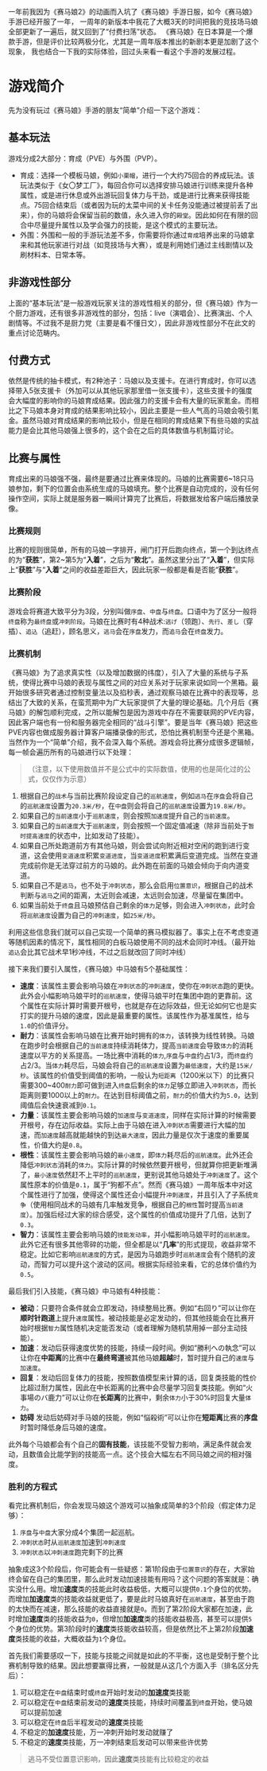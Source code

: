 一年前我因为《赛马娘2》的动画而入坑了《赛马娘》手游日服，如今《赛马娘》手游已经开服了一年，
一周年的新版本中我花了大概3天的时间把我的竞技场马娘全部更新了一遍后，就又回到了“付费扫荡”状态。
《赛马娘》在日本算是一个爆款手游，但是评价比较两极分化，尤其是一周年版本推出的新剧本更是加剧了这个现象，
我也结合一下我的实际体验，回过头来看一看这个手游的发展过程。

# 游戏简介
先为没有玩过《赛马娘》手游的朋友“简单”介绍一下这个游戏：

## 基本玩法
游戏分成2大部分：育成（PVE）与外围（PVP）。
* 育成：选择一个模板马娘，例如`小栗帽`，进行一个大约75回合的养成玩法。该玩法类似于《女〇梦工厂》，每回合你可以选择安排马娘进行训练来提升各种属性，或是进行休息或外出游玩回复体力与干劲，或是进行比赛来获得技能点。75回合结束后（或者因为玩的太菜中间的关卡任务没能通过被提前丢了出来），你的马娘将会保留当前的数值，永久进入你的`殿堂`。因此如何在有限的回合中尽量提升属性以及学会强力的技能，是这个模式的主要玩法。
* 外围：外围和一般的手游玩法差不多，你需要将你通过`育成`培养出来的马娘拿来和其他玩家进行对战（如竞技场与大赛），或是利用她们通过主线剧情以及刷材料本、日常本等。

## 非游戏性部分
上面的“基本玩法”是一般游戏玩家关注的游戏性相关的部分，但《赛马娘》作为一个厨力游戏，还有很多非游戏性的部分，包括：live（演唱会）、比赛演出、个人剧情等。不过我不是厨力党（主要是看不懂日文），因此非游戏性部分不在此文的重点讨论范畴内。

## 付费方式
依然是传统的抽卡模式，有2种池子：马娘以及支援卡。在进行育成时，你可以选择带入5张支援卡（外加可以从其他玩家那里借一张支援卡），这些支援卡的强度会大幅度的影响你的马娘育成结果。因此强力的支援卡会有大量的玩家氪金。而相比之下马娘本身对育成的结果影响比较小，因此主要是一些人气高的马娘会吸引氪金。虽然马娘对育成结果的影响比较小，但是在相同的育成结果下有些马娘的实战能力是会比其他马娘强上很多的，这个会在之后的具体数值与机制篇讨论。

## 比赛与属性
育成出来的马娘强不强，最终是要通过比赛来体现的。马娘的比赛需要6~18只马娘参加，剩下的位置会由系统生成的马娘填充。整个比赛是自动完成的，没有任何操作空间，实际上就是服务器一瞬间计算完了比赛后，将数据发给客户端后播放录像。

### 比赛规则
比赛的规则很简单，所有的马娘一字排开，闸门打开后跑向终点，第一个到达终点的为“**获胜**”，第2~第5为“**入着**”，之后为“**败北**”。虽然这里分出了“**入着**”，但实际上“**获胜**”与“**入着**”之间的收益差距巨大，因此玩家一般都是看是否能“**获胜**”。

### 比赛阶段
游戏会将赛道大致平分为3段，分别叫做`序盘`、`中盘`与`终盘`。口语中为了区分一般将`终盘`称为`最终盘`或`冲刺阶段`。马娘在比赛时有4种战术:`逃げ`（领跑）、`先行`、`差し`（穿插）、`追込`（追赶），顾名思义，`逃马`会在`序盘`发力，而`追马`会在`终盘`发力。

### 比赛机制
《赛马娘》为了追求真实性（以及增加数据的纬度），引入了大量的系统与子系统，使得比赛中马娘的表现与属性之间的对应关系对于玩家来说如同一个黑箱。最开始很多研究者通过控制变量法以及掐秒表，通过观察马娘在比赛中的表现等，总结出了大致的关系，在蛮荒期中为广大玩家提供了大量的理论基础。几个月后《赛马娘》的解包顺利完成，之所以能解包是因为游戏中存在不需要联网的PVE内容，因此客户端也有一份和服务器完全相同的“战斗引擎”。要是当年《赛马娘》把这些PVE内容也做成服务器计算客户端播录像的形式，恐怕比赛机制至今还是个黑箱。当然作为一个“简单”介绍，我不会深入每个系统。游戏会将比赛分成很多逻辑帧，每一帧会遍历所有的马娘进行以下处理：
>（注意，以下使用数值并不是公式中的实际数值，使用的也是简化过的公式，仅仅作为示意）

1. 根据自己的`战术`与当前比赛阶段设定自己的`巡航速度`，例如`逃马`在`序盘`会将自己的`巡航速度`设置为`20.3米/秒`，在`中盘`则会将自己的`巡航速度`设置为`19.8米/秒`。
2. 如果自己的`当前速度`小于`巡航速度`，则会按照`加速度`提升自己的`当前速度`。
3. 如果自己的`当前速度`大于`巡航速度`，则会按照一个固定值减速（除非当前处于`暂时提高速度`的状态中，比如发动了技能）。
4. 如果自己所处跑道前方有其他马娘，则会尝试向附近相对空闲的跑到进行变道，这会使用`变道速度`积累`变道进度`，当`变道进度`积累满后变道完成。当然在变道完成前你是无法穿过前方的马娘的。此外跑在前面的马娘会倾向于向内道变道。
5. 如果自己不是`逃马`，也不处于`冲刺状态`，那么会启用`位置意识`，根据自己的战术判断与`逃马`之间的距离，太近则会减速，太远则会加速，尽量留在集团中。
6. 如果当前处于`终盘`且马娘预估自己剩余的`体力`足够，则会进入`冲刺状态`，此时会将`巡航速度`设置为自己的`冲刺速度`，如`25米/秒`。

利用这些信息我们就可以自己实现一个简单的赛马模拟器了。事实上在不考虑变道等随机因素的情况下，属性相同的白板马娘使用不同的战术会同时冲线。（最开始`追込`会比其它战术早1秒冲线，不过之后就改回了同时冲线）

接下来我们要引入属性，《赛马娘》中马娘有5个基础属性：
* **速度**：该属性主要会影响马娘在`冲刺状态`的`冲刺速度`，使你在`冲刺状态`跑的更快。此外会小幅影响马娘平时的`巡航速度`，使得马娘平时在集团中跑的更靠前。这个属性在实际计算时需要开根号，也就是存在边际效益，但无论如何它也是实打实的提升马娘的速度，因此是最重要的属性。该属性作为基准属性，给与`1.0`的价值评分。
* **耐力**：该属性会影响马娘在比赛开始时拥有的`体力`，该转换为线性转换。马娘在跑步时会根据自己的`当前速度`持续消耗体力，提高`当前速度`会导致`体力`的消耗速度以平方的关系提高。一场比赛中消耗的`体力`,`序盘`与`中盘`约占1/3，而`终盘`约占2/3。当`体力`耗尽后，马娘会将自己的`巡航速度`设置为`最低速度`，大约是`15米/秒`。该属性的价值受到阈值的影响，一般认为`短距离`（1200米以下）的比赛只需要300~400`耐力`即可做到进入`终盘`后剩余的`体力`足够立即进入`冲刺状态`，而长距离则要1000以上的`耐力`。在达到目标阈值之前，`耐力`的价值大约为`5.0`，达到阈值后会快速衰减到`0.1`。
* **力量**：该属性主要会影响马娘的`加速度`与`变道速度`，同样在实际计算的时候需要开根号，存在边际收益。实际上由于马娘在进入`冲刺状态`需要进行大幅的加速，而`加速度`越高就能越快的到达`最大速度`，因此力量是仅次于速度的重要属性，价值大约是`0.8`。
* **根性**：该属性主要会影响马娘的`最小速度`，即`体力`耗尽后的`巡航速度`。此外还会降低`冲刺状态`消耗的`体力`。实际计算的时候依然要开根号，但就算你把更新堆满了，`最小速度`依然赶不上平时的`巡航速度`，更别说其他马娘处于`冲刺速度`了。这个属性原本的价值是`0.1`，属于“狗都不点”。然而《赛马娘》一周年版本中对这个属性进行了加强，使得这个属性还会小幅提升`冲刺速度`，并且引入了子系统`竞争`（使用相同战术的马娘有几率触发竞争，根据自己的`根性`暂时提高`当前速度`）。加强后经过大家的综合感受，这个属性的价值成功提升了几倍，达到了`0.3`。
* **智力**：该属性主要会影响马娘的`技能发动率`，并小幅影响马娘平时的`巡航速度`。此外它还有很多其他零碎的功能，但全都是以“**几率**”的形式提现，收益非常不稳定。比如它影响`巡航速度`的方式，是因为马娘跑步时`巡航速度`会有个随机的波动，而智力可以提升这个波动的区间。根据实际经验来看，它的总体价值约为`0.5`。

最后我们引入技能，《赛马娘》中马娘有4种技能：
* **被动**：只要符合条件就会立即发动，持续整局比赛。例如“右回り”可以让你在**顺时针跑道**上提升`速度`属性。被动技能是必定发动的，但其他技能会在比赛开始时根据`智力`属性随机决定能否发动（或者理解为随机禁用掉一部分主动技能）。
* **加速**：发动后获得速度优势的技能，持续一段时间。例如“勝利への執念”可以让你在**中距离**的比赛中在**最终弯道**被其他马娘**超越**时，暂时提升自己的`速度`与`加速度`。
* **回复**：发动后回复体力的技能，按照数值模型来计算的话，回复类技能的性价比超过耐力属性，因此在中长距离的比赛中会尽量学习回复类技能。例如“火事場のバ鹿力”可以让你在**长距离**的比赛中，剩余`体力`小于30%时回复大量`体力`。
* **妨碍** 发动后妨碍对手马娘的技能，例如“悩殺術”可以让你在**短距离**比赛的**序盘**时暂时降低身后马娘的速度。

此外每个马娘都会有个自己的**固有技能**，该技能不受智力影响，满足条件就会发动，且数值会比能学到的技能高一点。这个技会大幅左右不同马娘之间的相对强度。

### 胜利的方程式
看完比赛机制后，你会发现马娘这个游戏可以抽象成简单的3个阶段（假定体力足够）：
1. `序盘`与`中盘`大家分成4个集团一起巡航。
2. `冲刺状态`时从`巡航速度`加速到`冲刺速度`
3. `冲刺状态`以`冲刺速度`跑完剩下的比赛

抽象成这3个阶段后，你可能会有一些疑惑：第1阶段由于`位置意识`的存在，大家始终会留在自己的集团里，那么此时发动加速技能有用吗？这个问题的答案就是：确实没什么用。增加**速度**类的技能此时收益极低，大概可以提供`0.1`个身位的优势。而增加**加速度**类的技能收益就更低了，要是此时马娘真好在`巡航速度`，甚至由于跑的太快而在减速，那么技能的收益直接就是`0`。而到了第2阶段大家都在加速，此时增加**速度**类的技能收益为`0`，但增加**加速度**类的技能收益极高，甚至可以提供`5`个身位的优势。第3阶段时的**速度**类技能收益较高，但是依然比不上第2阶段**加速度**类技能的收益，大概收益为`1`个身位。

首先我们需要感叹一下，技能与技能之间就是如此的不平衡，这也是受制于整个比赛机制导致的结果。因此想要赢得比赛，一般就是从这几个方面入手（排名区分先后）：
1. 可以稳定在`中盘`结束时或`终盘`开始时发动的**加速度**类技能
2. 可以稳定在`中盘`结束前发动的**速度**类技能，持续时间覆盖到`终盘`开始，使马娘可以提前加速
3. 可以稳定在`终盘`后半程发动的**速度**类技能
4. 不稳定的**加速度**技能，万一冲刺开始时发动就赚了
5. 不稳定的**速度**类技能，万一冲刺结束后发动可以带来些许优势
> 逃马不受位置意识影响，因此**速度**类技能有比较稳定的收益
